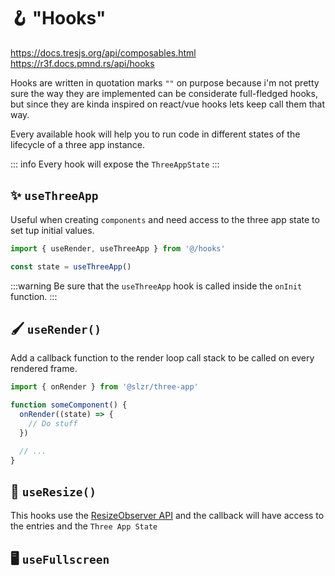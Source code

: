 # 🪝 "Hooks"

https://docs.tresjs.org/api/composables.html
https://r3f.docs.pmnd.rs/api/hooks

Hooks are written in quotation marks `""` on purpose because i'm not pretty sure the way they are implemented can be considerate full-fledged hooks, but since they are kinda inspired on react/vue hooks lets keep call them that way.

Every available hook will help you to run code in different states of the lifecycle of a three app instance.

::: info
Every hook will expose the `ThreeAppState`
:::

## ✨ `useThreeApp`

Useful when creating `components` and need access to the three app state to set tup initial values.

```ts
import { useRender, useThreeApp } from '@/hooks'

const state = useThreeApp()
```

:::warning
Be sure that the `useThreeApp` hook is called inside the `onInit` function.
:::

## 🖌️ `useRender()`

Add a callback function to the render loop call stack to be called on every rendered frame.

```ts
import { onRender } from '@slzr/three-app'

function someComponent() {
  onRender((state) => {
    // Do stuff
  })

  // ...
}
```

## 📐 `useResize()`

This hooks use the [ResizeObserver API](https://developer.mozilla.org/en-US/docs/Web/API/ResizeObserver) and the callback will have access to the entries and the `Three App State`

## 🖥️ `useFullscreen`
